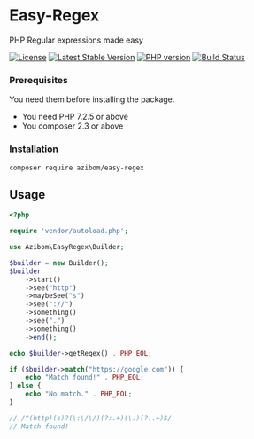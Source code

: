 # Easy-Regex

PHP Regular expressions made easy

[![License](https://img.shields.io/github/license/azibom/easy-regex.svg)](https://github.com/azibom/easy-regex)
[![Latest Stable Version](https://img.shields.io/packagist/v/azibom/easy-regex.svg)](https://packagist.org/packages/azibom/easy-regex)
[![PHP version](https://img.shields.io/packagist/php-v/azibom/easy-regex.svg)](https://packagist.org/packages/azibom/easy-regex)
[![Build Status](https://img.shields.io/github/stars/azibom/easy-regex.svg)](https://github.com/azibom/easy-regex)

### Prerequisites

You need them before installing the package.

* You need PHP 7.2.5 or above
* You composer 2.3 or above

### Installation
```
composer require azibom/easy-regex
```

## Usage

```php
<?php

require 'vendor/autoload.php';

use Azibom\EasyRegex\Builder;

$builder = new Builder();
$builder
    ->start()
    ->see("http")
    ->maybeSee("s")
    ->see("://")
    ->something()
    ->see(".")
    ->something()
    ->end();

echo $builder->getRegex() . PHP_EOL; 

if ($builder->match("https://google.com")) {
    echo "Match found!" . PHP_EOL;
} else {
    echo "No match." . PHP_EOL;
}

// /^(http)(s)?(\:\/\/)(?:.+)(\.)(?:.+)$/
// Match found!
```
